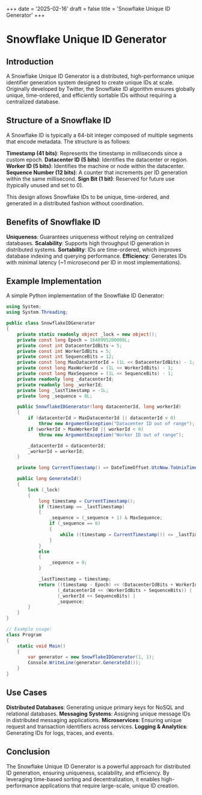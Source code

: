 +++
date = '2025-02-16'
draft = false
title = 'Snowflake Unique ID Generator'
+++

# Snowflake Unique ID Generator

## Introduction

A Snowflake Unique ID Generator is a distributed, high-performance unique identifier generation system designed to create unique IDs at scale. Originally developed by Twitter, the Snowflake ID algorithm ensures globally unique, time-ordered, and efficiently sortable IDs without requiring a centralized database.

## Structure of a Snowflake ID

A Snowflake ID is typically a 64-bit integer composed of multiple segments that encode metadata. The structure is as follows:

**Timestamp (41 bits)**: Represents the timestamp in milliseconds since a custom epoch.
**Datacenter ID (5 bits)**: Identifies the datacenter or region.
**Worker ID (5 bits)**: Identifies the machine or node within the datacenter.
**Sequence Number (12 bits)**: A counter that increments per ID generation within the same millisecond.
**Sign Bit (1 bit)**: Reserved for future use (typically unused and set to 0).

This design allows Snowflake IDs to be unique, time-ordered, and generated in a distributed fashion without coordination.

## Benefits of Snowflake ID

**Uniqueness**: Guarantees uniqueness without relying on centralized databases.
**Scalability**: Supports high throughput ID generation in distributed systems.
**Sortability**: IDs are time-ordered, which improves database indexing and querying performance.
**Efficiency**: Generates IDs with minimal latency (~1 microsecond per ID in most implementations).

## Example Implementation

A simple Python implementation of the Snowflake ID Generator:

```cs
using System;
using System.Threading;

public class SnowflakeIDGenerator
{
    private static readonly object _lock = new object();
    private const long Epoch = 1640995200000L;
    private const int DatacenterIdBits = 5;
    private const int WorkerIdBits = 5;
    private const int SequenceBits = 12;
    private const long MaxDatacenterId = (1L << DatacenterIdBits) - 1;
    private const long MaxWorkerId = (1L << WorkerIdBits) - 1;
    private const long MaxSequence = (1L << SequenceBits) - 1;
    private readonly long _datacenterId;
    private readonly long _workerId;
    private long _lastTimestamp = -1L;
    private long _sequence = 0L;

    public SnowflakeIDGenerator(long datacenterId, long workerId)
    {
        if (datacenterId > MaxDatacenterId || datacenterId < 0)
            throw new ArgumentException("Datacenter ID out of range");
        if (workerId > MaxWorkerId || workerId < 0)
            throw new ArgumentException("Worker ID out of range");

        _datacenterId = datacenterId;
        _workerId = workerId;
    }

    private long CurrentTimestamp() => DateTimeOffset.UtcNow.ToUnixTimeMilliseconds();

    public long GenerateId()
    {
        lock (_lock)
        {
            long timestamp = CurrentTimestamp();
            if (timestamp == _lastTimestamp)
            {
                _sequence = (_sequence + 1) & MaxSequence;
                if (_sequence == 0)
                {
                    while ((timestamp = CurrentTimestamp()) <= _lastTimestamp) { }
                }
            }
            else
            {
                _sequence = 0;
            }

            _lastTimestamp = timestamp;
            return ((timestamp - Epoch) << (DatacenterIdBits + WorkerIdBits + SequenceBits)) |
                   (_datacenterId << (WorkerIdBits + SequenceBits)) |
                   (_workerId << SequenceBits) |
                   _sequence;
        }
    }
}

// Example usage:
class Program
{
    static void Main()
    {
        var generator = new SnowflakeIDGenerator(1, 1);
        Console.WriteLine(generator.GenerateId());
    }
}
```

## Use Cases

**Distributed Databases**: Generating unique primary keys for NoSQL and relational databases.
**Messaging Systems**: Assigning unique message IDs in distributed messaging applications.
**Microservices**: Ensuring unique request and transaction identifiers across services.
**Logging & Analytics**: Generating IDs for logs, traces, and events.

## Conclusion

The Snowflake Unique ID Generator is a powerful approach for distributed ID generation, ensuring uniqueness, scalability, and efficiency. By leveraging time-based sorting and decentralization, it enables high-performance applications that require large-scale, unique ID creation.